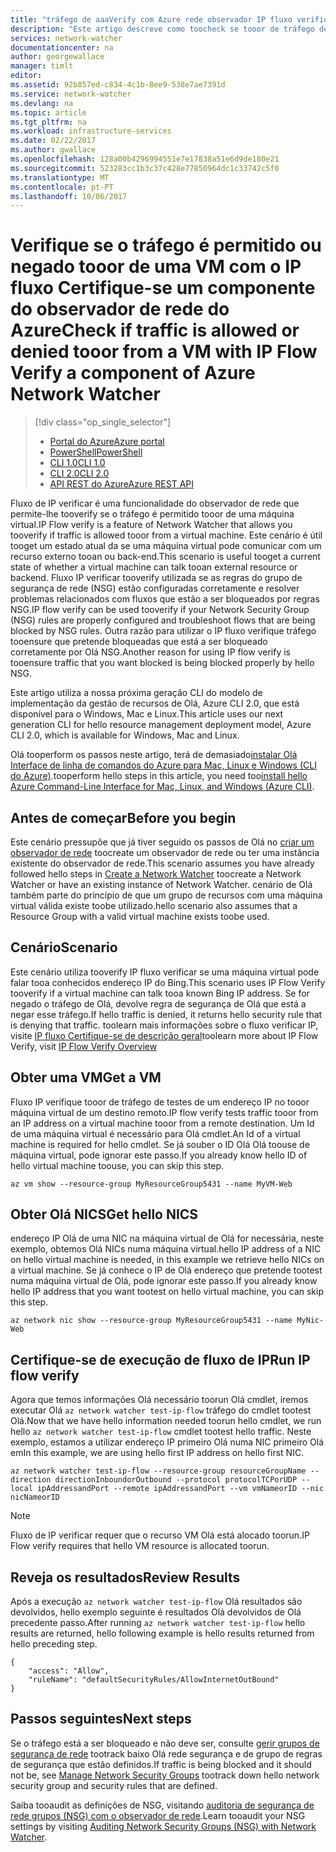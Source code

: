```yaml
---
title: "tráfego de aaaVerify com Azure rede observador IP fluxo verifique - CLI do Azure | Microsoft Docs"
description: "Este artigo descreve como toocheck se tooor de tráfego de uma máquina virtual for permitido ou negado utilizando a CLI do Azure"
services: network-watcher
documentationcenter: na
author: georgewallace
manager: timlt
editor: 
ms.assetid: 92b857ed-c834-4c1b-8ee9-538e7ae7391d
ms.service: network-watcher
ms.devlang: na
ms.topic: article
ms.tgt_pltfrm: na
ms.workload: infrastructure-services
ms.date: 02/22/2017
ms.author: gwallace
ms.openlocfilehash: 128a00b4296994551e7e17838a51e6d9de180e21
ms.sourcegitcommit: 523283cc1b3c37c428e77850964dc1c33742c5f0
ms.translationtype: MT
ms.contentlocale: pt-PT
ms.lasthandoff: 10/06/2017
---
```

# <a name="check-if-traffic-is-allowed-or-denied-tooor-from-a-vm-with-ip-flow-verify-a-component-of-azure-network-watcher"></a><span data-ttu-id="54397-103">Verifique se o tráfego é permitido ou negado tooor de uma VM com o IP fluxo Certifique-se um componente do observador de rede do Azure</span><span class="sxs-lookup"><span data-stu-id="54397-103">Check if traffic is allowed or denied tooor from a VM with IP Flow Verify a component of Azure Network Watcher</span></span>

> [!div class="op_single_selector"]
> - [<span data-ttu-id="54397-104">Portal do Azure</span><span class="sxs-lookup"><span data-stu-id="54397-104">Azure portal</span></span>](network-watcher-check-ip-flow-verify-portal.md)
> - [<span data-ttu-id="54397-105">PowerShell</span><span class="sxs-lookup"><span data-stu-id="54397-105">PowerShell</span></span>](network-watcher-check-ip-flow-verify-powershell.md)
> - [<span data-ttu-id="54397-106">CLI 1.0</span><span class="sxs-lookup"><span data-stu-id="54397-106">CLI 1.0</span></span>](network-watcher-check-ip-flow-verify-cli-nodejs.md)
> - [<span data-ttu-id="54397-107">CLI 2.0</span><span class="sxs-lookup"><span data-stu-id="54397-107">CLI 2.0</span></span>](network-watcher-check-ip-flow-verify-cli.md)
> - [<span data-ttu-id="54397-108">API REST do Azure</span><span class="sxs-lookup"><span data-stu-id="54397-108">Azure REST API</span></span>](network-watcher-check-ip-flow-verify-rest.md)


<span data-ttu-id="54397-109">Fluxo de IP verificar é uma funcionalidade do observador de rede que permite-lhe tooverify se o tráfego é permitido tooor de uma máquina virtual.</span><span class="sxs-lookup"><span data-stu-id="54397-109">IP Flow verify is a feature of Network Watcher that allows you tooverify if traffic is allowed tooor from a virtual machine.</span></span> <span data-ttu-id="54397-110">Este cenário é útil tooget um estado atual da se uma máquina virtual pode comunicar com um recurso externo tooan ou back-end.</span><span class="sxs-lookup"><span data-stu-id="54397-110">This scenario is useful tooget a current state of whether a virtual machine can talk tooan external resource or backend.</span></span> <span data-ttu-id="54397-111">Fluxo IP verificar tooverify utilizada se as regras do grupo de segurança de rede (NSG) estão configuradas corretamente e resolver problemas relacionados com fluxos que estão a ser bloqueados por regras NSG.</span><span class="sxs-lookup"><span data-stu-id="54397-111">IP flow verify can be used tooverify if your Network Security Group (NSG) rules are properly configured and troubleshoot flows that are being blocked by NSG rules.</span></span> <span data-ttu-id="54397-112">Outra razão para utilizar o IP fluxo verifique tráfego tooensure que pretende bloqueadas que está a ser bloqueado corretamente por Olá NSG.</span><span class="sxs-lookup"><span data-stu-id="54397-112">Another reason for using IP flow verify is tooensure traffic that you want blocked is being blocked properly by hello NSG.</span></span>

<span data-ttu-id="54397-113">Este artigo utiliza a nossa próxima geração CLI do modelo de implementação da gestão de recursos de Olá, Azure CLI 2.0, que está disponível para o Windows, Mac e Linux.</span><span class="sxs-lookup"><span data-stu-id="54397-113">This article uses our next generation CLI for hello resource management deployment model, Azure CLI 2.0, which is available for Windows, Mac and Linux.</span></span>

<span data-ttu-id="54397-114">Olá tooperform os passos neste artigo, terá de demasiado[instalar Olá Interface de linha de comandos do Azure para Mac, Linux e Windows (CLI do Azure)](https://docs.microsoft.com/en-us/cli/azure/install-az-cli2).</span><span class="sxs-lookup"><span data-stu-id="54397-114">tooperform hello steps in this article, you need too[install hello Azure Command-Line Interface for Mac, Linux, and Windows (Azure CLI)](https://docs.microsoft.com/en-us/cli/azure/install-az-cli2).</span></span>

## <a name="before-you-begin"></a><span data-ttu-id="54397-115">Antes de começar</span><span class="sxs-lookup"><span data-stu-id="54397-115">Before you begin</span></span>

<span data-ttu-id="54397-116">Este cenário pressupõe que já tiver seguido os passos de Olá no [criar um observador de rede](network-watcher-create.md) toocreate um observador de rede ou ter uma instância existente do observador de rede.</span><span class="sxs-lookup"><span data-stu-id="54397-116">This scenario assumes you have already followed hello steps in [Create a Network Watcher](network-watcher-create.md) toocreate a Network Watcher or have an existing instance of Network Watcher.</span></span> <span data-ttu-id="54397-117">cenário de Olá também parte do princípio de que um grupo de recursos com uma máquina virtual válida existe toobe utilizado.</span><span class="sxs-lookup"><span data-stu-id="54397-117">hello scenario also assumes that a Resource Group with a valid virtual machine exists toobe used.</span></span>

## <a name="scenario"></a><span data-ttu-id="54397-118">Cenário</span><span class="sxs-lookup"><span data-stu-id="54397-118">Scenario</span></span>

<span data-ttu-id="54397-119">Este cenário utiliza tooverify IP fluxo verificar se uma máquina virtual pode falar tooa conhecidos endereço IP do Bing.</span><span class="sxs-lookup"><span data-stu-id="54397-119">This scenario uses IP Flow Verify tooverify if a virtual machine can talk tooa known Bing IP address.</span></span> <span data-ttu-id="54397-120">Se for negado o tráfego de Olá, devolve regra de segurança de Olá que está a negar esse tráfego.</span><span class="sxs-lookup"><span data-stu-id="54397-120">If hello traffic is denied, it returns hello security rule that is denying that traffic.</span></span> <span data-ttu-id="54397-121">toolearn mais informações sobre o fluxo verificar IP, visite [IP fluxo Certifique-se de descrição geral](network-watcher-ip-flow-verify-overview.md)</span><span class="sxs-lookup"><span data-stu-id="54397-121">toolearn more about IP Flow Verify, visit [IP Flow Verify Overview](network-watcher-ip-flow-verify-overview.md)</span></span>

## <a name="get-a-vm"></a><span data-ttu-id="54397-122">Obter uma VM</span><span class="sxs-lookup"><span data-stu-id="54397-122">Get a VM</span></span>

<span data-ttu-id="54397-123">Fluxo IP verifique tooor de tráfego de testes de um endereço IP no tooor máquina virtual de um destino remoto.</span><span class="sxs-lookup"><span data-stu-id="54397-123">IP flow verify tests traffic tooor from an IP address on a virtual machine tooor from a remote destination.</span></span> <span data-ttu-id="54397-124">Um Id de uma máquina virtual é necessário para Olá cmdlet.</span><span class="sxs-lookup"><span data-stu-id="54397-124">An Id of a virtual machine is required for hello cmdlet.</span></span> <span data-ttu-id="54397-125">Se já souber o ID Olá Olá toouse de máquina virtual, pode ignorar este passo.</span><span class="sxs-lookup"><span data-stu-id="54397-125">If you already know hello ID of hello virtual machine toouse, you can skip this step.</span></span>

```azurecli
az vm show --resource-group MyResourceGroup5431 --name MyVM-Web
```

## <a name="get-hello-nics"></a><span data-ttu-id="54397-126">Obter Olá NICS</span><span class="sxs-lookup"><span data-stu-id="54397-126">Get hello NICS</span></span>

<span data-ttu-id="54397-127">endereço IP Olá de uma NIC na máquina virtual de Olá for necessária, neste exemplo, obtemos Olá NICs numa máquina virtual.</span><span class="sxs-lookup"><span data-stu-id="54397-127">hello IP address of a NIC on hello virtual machine is needed, in this example we retrieve hello NICs on a virtual machine.</span></span> <span data-ttu-id="54397-128">Se já conhece o IP de Olá endereço que pretende tootest numa máquina virtual de Olá, pode ignorar este passo.</span><span class="sxs-lookup"><span data-stu-id="54397-128">If you already know hello IP address that you want tootest on hello virtual machine, you can skip this step.</span></span>

```azurecli
az network nic show --resource-group MyResourceGroup5431 --name MyNic-Web
```

## <a name="run-ip-flow-verify"></a><span data-ttu-id="54397-129">Certifique-se de execução de fluxo de IP</span><span class="sxs-lookup"><span data-stu-id="54397-129">Run IP flow verify</span></span>

<span data-ttu-id="54397-130">Agora que temos informações Olá necessário toorun Olá cmdlet, iremos executar Olá `az network watcher test-ip-flow` tráfego do cmdlet tootest Olá.</span><span class="sxs-lookup"><span data-stu-id="54397-130">Now that we have hello information needed toorun hello cmdlet, we run hello `az network watcher test-ip-flow` cmdlet tootest hello traffic.</span></span> <span data-ttu-id="54397-131">Neste exemplo, estamos a utilizar endereço IP primeiro Olá numa NIC primeiro Olá em</span><span class="sxs-lookup"><span data-stu-id="54397-131">In this example, we are using hello first IP address on hello first NIC.</span></span>

```azurecli
az network watcher test-ip-flow --resource-group resourceGroupName --direction directionInboundorOutbound --protocol protocolTCPorUDP --local ipAddressandPort --remote ipAddressandPort --vm vmNameorID --nic nicNameorID
```

> [!NOTE]
> <span data-ttu-id="54397-132">Fluxo de IP verificar requer que o recurso VM Olá está alocado toorun.</span><span class="sxs-lookup"><span data-stu-id="54397-132">IP Flow verify requires that hello VM resource is allocated toorun.</span></span>

## <a name="review-results"></a><span data-ttu-id="54397-133">Reveja os resultados</span><span class="sxs-lookup"><span data-stu-id="54397-133">Review Results</span></span>

<span data-ttu-id="54397-134">Após a execução `az network watcher test-ip-flow` Olá resultados são devolvidos, hello exemplo seguinte é resultados Olá devolvidos de Olá precedente passo.</span><span class="sxs-lookup"><span data-stu-id="54397-134">After running `az network watcher test-ip-flow` hello results are returned, hello following example is hello results returned from hello preceding step.</span></span>

```azurecli
{
    "access": "Allow",
    "ruleName": "defaultSecurityRules/AllowInternetOutBound"
}
```

## <a name="next-steps"></a><span data-ttu-id="54397-135">Passos seguintes</span><span class="sxs-lookup"><span data-stu-id="54397-135">Next steps</span></span>

<span data-ttu-id="54397-136">Se o tráfego está a ser bloqueado e não deve ser, consulte [gerir grupos de segurança de rede](../virtual-network/virtual-network-manage-nsg-arm-portal.md) tootrack baixo Olá rede segurança e de grupo de regras de segurança que estão definidos.</span><span class="sxs-lookup"><span data-stu-id="54397-136">If traffic is being blocked and it should not be, see [Manage Network Security Groups](../virtual-network/virtual-network-manage-nsg-arm-portal.md) tootrack down hello network security group and security rules that are defined.</span></span>

<span data-ttu-id="54397-137">Saiba tooaudit as definições de NSG, visitando [auditoria de segurança de rede grupos (NSG) com o observador de rede](network-watcher-nsg-auditing-powershell.md).</span><span class="sxs-lookup"><span data-stu-id="54397-137">Learn tooaudit your NSG settings by visiting [Auditing Network Security Groups (NSG) with Network Watcher](network-watcher-nsg-auditing-powershell.md).</span></span>

[1]: ./media/network-watcher-check-ip-flow-verify-portal/figure1.png
[2]: ./media/network-watcher-check-ip-flow-verify-portal/figure2.png
